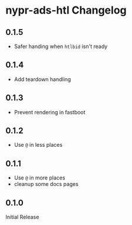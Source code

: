 # nypr-ads-htl Changelog

## 0.1.5
  - Safer handing when `htlbid` isn't ready

## 0.1.4
  - Add teardown handling

## 0.1.3
  - Prevent rendering in fastboot

## 0.1.2
  - Use `@` in less places

## 0.1.1
  - Use `@` in more places
  - cleanup some docs pages

## 0.1.0
  Initial Release
